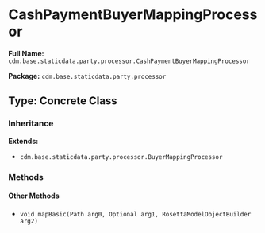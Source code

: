# CashPaymentBuyerMappingProcessor

**Full Name:** `cdm.base.staticdata.party.processor.CashPaymentBuyerMappingProcessor`

**Package:** `cdm.base.staticdata.party.processor`

## Type: Concrete Class

### Inheritance

**Extends:**
- `cdm.base.staticdata.party.processor.BuyerMappingProcessor`

### Methods

#### Other Methods

- `void mapBasic(Path arg0, Optional arg1, RosettaModelObjectBuilder arg2)`

